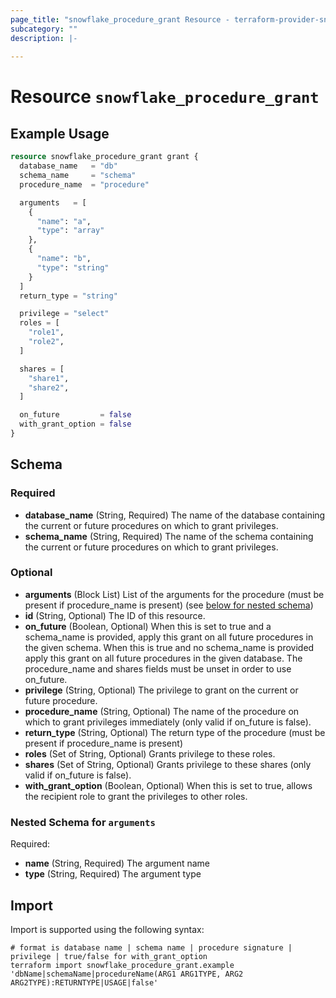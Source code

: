 ```yaml
---
page_title: "snowflake_procedure_grant Resource - terraform-provider-snowflake"
subcategory: ""
description: |-
  
---
```


# Resource `snowflake_procedure_grant`



## Example Usage

```terraform
resource snowflake_procedure_grant grant {
  database_name   = "db"
  schema_name     = "schema"
  procedure_name  = "procedure"

  arguments   = [
    {
      "name": "a",
      "type": "array"
    },
    {
      "name": "b",
      "type": "string"
    }
  ]
  return_type = "string"

  privilege = "select"
  roles = [
    "role1",
    "role2",
  ]

  shares = [
    "share1",
    "share2",
  ]

  on_future         = false
  with_grant_option = false
}
```

## Schema

### Required

- **database_name** (String, Required) The name of the database containing the current or future procedures on which to grant privileges.
- **schema_name** (String, Required) The name of the schema containing the current or future procedures on which to grant privileges.

### Optional

- **arguments** (Block List) List of the arguments for the procedure (must be present if procedure_name is present) (see [below for nested schema](#nestedblock--arguments))
- **id** (String, Optional) The ID of this resource.
- **on_future** (Boolean, Optional) When this is set to true and a schema_name is provided, apply this grant on all future procedures in the given schema. When this is true and no schema_name is provided apply this grant on all future procedures in the given database. The procedure_name and shares fields must be unset in order to use on_future.
- **privilege** (String, Optional) The privilege to grant on the current or future procedure.
- **procedure_name** (String, Optional) The name of the procedure on which to grant privileges immediately (only valid if on_future is false).
- **return_type** (String, Optional) The return type of the procedure (must be present if procedure_name is present)
- **roles** (Set of String, Optional) Grants privilege to these roles.
- **shares** (Set of String, Optional) Grants privilege to these shares (only valid if on_future is false).
- **with_grant_option** (Boolean, Optional) When this is set to true, allows the recipient role to grant the privileges to other roles.

### Nested Schema for `arguments`

Required:

- **name** (String, Required) The argument name
- **type** (String, Required) The argument type

## Import

Import is supported using the following syntax:

```shell
# format is database name | schema name | procedure signature | privilege | true/false for with_grant_option
terraform import snowflake_procedure_grant.example 'dbName|schemaName|procedureName(ARG1 ARG1TYPE, ARG2 ARG2TYPE):RETURNTYPE|USAGE|false'
```
